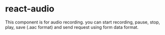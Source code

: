 # react-audio
This component is for audio recording.
you can start recording, pause, stop, play, save (.aac format) and send request using form data format.
